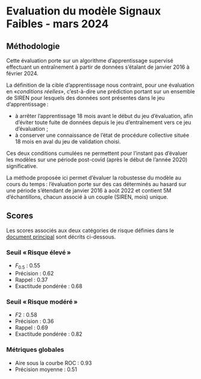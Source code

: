 <!-- DOCTOC SKIP -->

# Evaluation du modèle Signaux Faibles - mars 2024

## Méthodologie

Cette évaluation porte sur un algorithme d’apprentissage supervisé effectuant un entraînement à partir de données s’étalant de janvier 2016 à février 2024.

La définition de la cible d’apprentissage nous contraint, pour une évaluation en «_conditions réelles_», c’est-à-dire une prédiction portant sur un ensemble de SIREN pour lesquels des données sont présentes dans le jeu d’apprentissage :

- à arrêter l’apprentissage 18 mois avant le début du jeu d’évaluation, afin d’éviter toute fuite de données depuis le jeu d’entraînement vers ce jeu d’évaluation ;
- à conserver une connaissance de l’état de procédure collective située 18 mois en aval du jeu de validation choisi.

Ces deux conditions cumulées ne permettent pour l’instant pas d’évaluer les modèles sur une période post-covid (après le début de l’année 2020) significative.

La méthode proposée ici permet d’évaluer la robustesse du modèle au cours du temps : l’évaluation porte sur des cas déterminés au hasard sur une période s’étendant de janvier 2016 à août 2022 et contient 5M d’échantillons, chacun associé à un couple (SIREN, mois) unique.

## Scores

Les scores associés aux deux catégories de risque définies dans le [document principal](../algorithme-evaluation.md) sont décrits ci-dessous.

### Seuil « Risque élevé »

- $F_{0.5}$ : 0.55
- Précision : 0.62
- Rappel : 0.37
- Exactitude pondérée : 0.68

### Seuil « Risque modéré »

- $F2$ : 0.58
- Précision : 0.36
- Rappel : 0.69
- Exactitude pondérée : 0.82

### Métriques globales

- Aire sous la courbe ROC : 0.93
- Précision moyenne : 0.51
